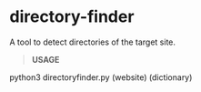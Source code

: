 # directory-finder
A tool to detect directories of the target site.

>**USAGE**

python3 directoryfinder.py (website) (dictionary)
